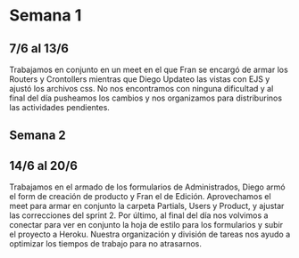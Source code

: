 # Semana 1 
## 7/6 al 13/6
Trabajamos en conjunto en un meet en el que Fran se encargó de armar los Routers y Crontollers mientras que Diego Updateo las vistas con EJS y ajustó los archivos css.
No nos encontramos con ninguna dificultad y al final del día pusheamos los cambios y nos organizamos para distriburinos las actividades pendientes.

## Semana 2
## 14/6 al 20/6
Trabajamos en el armado de los formularios de Administrados, Diego armó el form de creación de producto y Fran el de Edición.
Aprovechamos el meet para armar en conjunto la carpeta Partials, Users y Product, y ajustar las correcciones del sprint 2.
Por último, al final del día nos volvimos a conectar para ver en conjunto la hoja de estilo para los formularios y subir el proyecto a Heroku.
Nuestra organización y división de tareas nos ayudo a optimizar los tiempos de trabajo para no atrasarnos.

